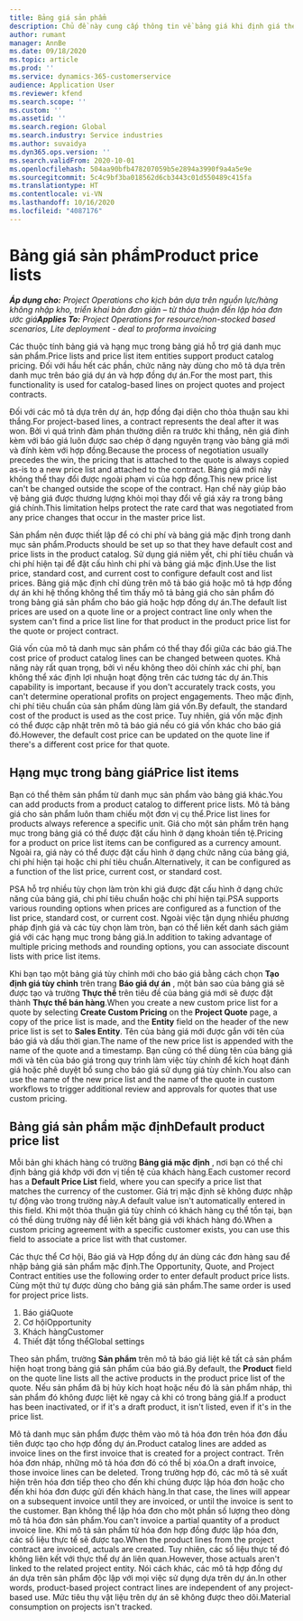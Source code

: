 ```yaml
---
title: Bảng giá sản phẩm
description: Chủ đề này cung cấp thông tin về bảng giá khi định giá theo danh mục, được sử dụng cho báo giá và hợp đồng dự án.
author: rumant
manager: AnnBe
ms.date: 09/18/2020
ms.topic: article
ms.prod: ''
ms.service: dynamics-365-customerservice
audience: Application User
ms.reviewer: kfend
ms.search.scope: ''
ms.custom: ''
ms.assetid: ''
ms.search.region: Global
ms.search.industry: Service industries
ms.author: suvaidya
ms.dyn365.ops.version: ''
ms.search.validFrom: 2020-10-01
ms.openlocfilehash: 504aa90bfb478207059b5e2894a3990f9a4a5e9e
ms.sourcegitcommit: 5c4c9bf3ba018562d6cb3443c01d550489c415fa
ms.translationtype: HT
ms.contentlocale: vi-VN
ms.lasthandoff: 10/16/2020
ms.locfileid: "4087176"
---
```

# <a name="product-price-lists"></a><span data-ttu-id="6a06e-103">Bảng giá sản phẩm</span><span class="sxs-lookup"><span data-stu-id="6a06e-103">Product price lists</span></span>

<span data-ttu-id="6a06e-104">_**Áp dụng cho:** Project Operations cho kịch bản dựa trên nguồn lực/hàng không nhập kho, triển khai bản đơn giản – từ thỏa thuận đến lập hóa đơn ước giá_</span><span class="sxs-lookup"><span data-stu-id="6a06e-104">_**Applies To:** Project Operations for resource/non-stocked based scenarios, Lite deployment - deal to proforma invoicing_</span></span>

<span data-ttu-id="6a06e-105">Các thuộc tính bảng giá và hạng mục trong bảng giá hỗ trợ giá danh mục sản phẩm.</span><span class="sxs-lookup"><span data-stu-id="6a06e-105">Price lists and price list item entities support product catalog pricing.</span></span> <span data-ttu-id="6a06e-106">Đối với hầu hết các phần, chức năng này dùng cho mô tả dựa trên danh mục trên báo giá dự án và hợp đồng dự án.</span><span class="sxs-lookup"><span data-stu-id="6a06e-106">For the most part, this functionality is used for catalog-based lines on project quotes and project contracts.</span></span>

<span data-ttu-id="6a06e-107">Đối với các mô tả dựa trên dự án, hợp đồng đại diện cho thỏa thuận sau khi thắng.</span><span class="sxs-lookup"><span data-stu-id="6a06e-107">For project-based lines, a contract represents the deal after it was won.</span></span> <span data-ttu-id="6a06e-108">Bởi vì quá trình đàm phán thường diễn ra trước khi thắng, nên giá đính kèm với báo giá luôn được sao chép ở dạng nguyên trạng vào bảng giá mới và đính kèm với hợp đồng.</span><span class="sxs-lookup"><span data-stu-id="6a06e-108">Because the process of negotiation usually precedes the win, the pricing that is attached to the quote is always copied as-is to a new price list and attached to the contract.</span></span> <span data-ttu-id="6a06e-109">Bảng giá mới này không thể thay đổi được ngoài phạm vi của hợp đồng.</span><span class="sxs-lookup"><span data-stu-id="6a06e-109">This new price list can't be changed outside the scope of the contract.</span></span> <span data-ttu-id="6a06e-110">Hạn chế này giúp bảo vệ bảng giá được thương lượng khỏi mọi thay đổi về giá xảy ra trong bảng giá chính.</span><span class="sxs-lookup"><span data-stu-id="6a06e-110">This limitation helps protect the rate card that was negotiated from any price changes that occur in the master price list.</span></span>

<span data-ttu-id="6a06e-111">Sản phẩm nên được thiết lập để có chi phí và bảng giá mặc định trong danh mục sản phẩm.</span><span class="sxs-lookup"><span data-stu-id="6a06e-111">Products should be set up so that they have default cost and price lists in the product catalog.</span></span> <span data-ttu-id="6a06e-112">Sử dụng giá niêm yết, chi phí tiêu chuẩn và chi phí hiện tại để đặt cấu hình chi phí và bảng giá mặc định.</span><span class="sxs-lookup"><span data-stu-id="6a06e-112">Use the list price, standard cost, and current cost to configure default cost and list prices.</span></span> <span data-ttu-id="6a06e-113">Bảng giá mặc định chỉ dùng trên mô tả báo giá hoặc mô tả hợp đồng dự án khi hệ thống không thể tìm thấy mô tả bảng giá cho sản phẩm đó trong bảng giá sản phẩm cho báo giá hoặc hợp đồng dự án.</span><span class="sxs-lookup"><span data-stu-id="6a06e-113">The default list prices are used on a quote line or a project contract line only when the system can't find a price list line for that product in the product price list for the quote or project contract.</span></span>

<span data-ttu-id="6a06e-114">Giá vốn của mô tả danh mục sản phẩm có thể thay đổi giữa các báo giá.</span><span class="sxs-lookup"><span data-stu-id="6a06e-114">The cost price of product catalog lines can be changed between quotes.</span></span> <span data-ttu-id="6a06e-115">Khả năng này rất quan trọng, bởi vì nếu không theo dõi chính xác chi phí, bạn không thể xác định lợi nhuận hoạt động trên các tương tác dự án.</span><span class="sxs-lookup"><span data-stu-id="6a06e-115">This capability is important, because if you don't accurately track costs, you can't determine operational profits on project engagements.</span></span> <span data-ttu-id="6a06e-116">Theo mặc định, chi phí tiêu chuẩn của sản phẩm dùng làm giá vốn.</span><span class="sxs-lookup"><span data-stu-id="6a06e-116">By default, the standard cost of the product is used as the cost price.</span></span> <span data-ttu-id="6a06e-117">Tuy nhiên, giá vốn mặc định có thể được cập nhật trên mô tả báo giá nếu có giá vốn khác cho báo giá đó.</span><span class="sxs-lookup"><span data-stu-id="6a06e-117">However, the default cost price can be updated on the quote line if there's a different cost price for that quote.</span></span>

## <a name="price-list-items"></a><span data-ttu-id="6a06e-118">Hạng mục trong bảng giá</span><span class="sxs-lookup"><span data-stu-id="6a06e-118">Price list items</span></span>

<span data-ttu-id="6a06e-119">Bạn có thể thêm sản phẩm từ danh mục sản phẩm vào bảng giá khác.</span><span class="sxs-lookup"><span data-stu-id="6a06e-119">You can add products from a product catalog to different price lists.</span></span> <span data-ttu-id="6a06e-120">Mô tả bảng giá cho sản phẩm luôn tham chiếu một đơn vị cụ thể.</span><span class="sxs-lookup"><span data-stu-id="6a06e-120">Price list lines for products always reference a specific unit.</span></span> <span data-ttu-id="6a06e-121">Giá cho một sản phẩm trên hạng mục trong bảng giá có thể được đặt cấu hình ở dạng khoản tiền tệ.</span><span class="sxs-lookup"><span data-stu-id="6a06e-121">Pricing for a product on price list items can be configured as a currency amount.</span></span> <span data-ttu-id="6a06e-122">Ngoài ra, giá này có thể được đặt cấu hình ở dạng chức năng của bảng giá, chi phí hiện tại hoặc chi phí tiêu chuẩn.</span><span class="sxs-lookup"><span data-stu-id="6a06e-122">Alternatively, it can be configured as a function of the list price, current cost, or standard cost.</span></span>

<span data-ttu-id="6a06e-123">PSA hỗ trợ nhiều tùy chọn làm tròn khi giá được đặt cấu hình ở dạng chức năng của bảng giá, chi phí tiêu chuẩn hoặc chi phí hiện tại.</span><span class="sxs-lookup"><span data-stu-id="6a06e-123">PSA supports various rounding options when prices are configured as a function of the list price, standard cost, or current cost.</span></span> <span data-ttu-id="6a06e-124">Ngoài việc tận dụng nhiều phương pháp định giá và các tùy chọn làm tròn, bạn có thể liên kết danh sách giảm giá với các hạng mục trong bảng giá.</span><span class="sxs-lookup"><span data-stu-id="6a06e-124">In addition to taking advantage of multiple pricing methods and rounding options, you can associate discount lists with price list items.</span></span> 

<span data-ttu-id="6a06e-125">Khi bạn tạo một bảng giá tùy chỉnh mới cho báo giá bằng cách chọn **Tạo định giá tùy chỉnh** trên trang **Báo giá dự án** , một bản sao của bảng giá sẽ được tạo và trường **Thực thể** trên tiêu đề của bảng giá mới sẽ được đặt thành **Thực thể bán hàng**.</span><span class="sxs-lookup"><span data-stu-id="6a06e-125">When you create a new custom price list for a quote by selecting **Create Custom Pricing** on the **Project Quote** page, a copy of the price list is made, and the **Entity** field on the header of the new price list is set to **Sales Entity**.</span></span> <span data-ttu-id="6a06e-126">Tên của bảng giá mới được gắn với tên của báo giá và dấu thời gian.</span><span class="sxs-lookup"><span data-stu-id="6a06e-126">The name of the new price list is appended with the name of the quote and a timestamp.</span></span> <span data-ttu-id="6a06e-127">Bạn cũng có thể dùng tên của bảng giá mới và tên của báo giá trong quy trình làm việc tùy chỉnh để kích hoạt đánh giá hoặc phê duyệt bổ sung cho báo giá sử dụng giá tùy chỉnh.</span><span class="sxs-lookup"><span data-stu-id="6a06e-127">You also can use the name of the new price list and the name of the quote in custom workflows to trigger additional review and approvals for quotes that use custom pricing.</span></span>

 
## <a name="default-product-price-list"></a><span data-ttu-id="6a06e-128">Bảng giá sản phẩm mặc định</span><span class="sxs-lookup"><span data-stu-id="6a06e-128">Default product price list</span></span>
<span data-ttu-id="6a06e-129">Mỗi bản ghi khách hàng có trường **Bảng giá mặc định** , nơi bạn có thể chỉ định bảng giá khớp với đơn vị tiền tệ của khách hàng.</span><span class="sxs-lookup"><span data-stu-id="6a06e-129">Each customer record has a **Default Price List** field, where you can specify a price list that matches the currency of the customer.</span></span> <span data-ttu-id="6a06e-130">Giá trị mặc định sẽ không được nhập tự động vào trong trường này.</span><span class="sxs-lookup"><span data-stu-id="6a06e-130">A default value isn't automatically entered in this field.</span></span> <span data-ttu-id="6a06e-131">Khi một thỏa thuận giá tùy chỉnh có khách hàng cụ thể tồn tại, bạn có thể dùng trường này để liên kết bảng giá với khách hàng đó.</span><span class="sxs-lookup"><span data-stu-id="6a06e-131">When a custom pricing agreement with a specific customer exists, you can use this field to associate a price list with that customer.</span></span>

<span data-ttu-id="6a06e-132">Các thực thể Cơ hội, Báo giá và Hợp đồng dự án dùng các đơn hàng sau để nhập bảng giá sản phẩm mặc định.</span><span class="sxs-lookup"><span data-stu-id="6a06e-132">The Opportunity, Quote, and Project Contract entities use the following order to enter default product price lists.</span></span> <span data-ttu-id="6a06e-133">Cùng một thứ tự được dùng cho bảng giá sản phẩm.</span><span class="sxs-lookup"><span data-stu-id="6a06e-133">The same order is used for project price lists.</span></span>

1.  <span data-ttu-id="6a06e-134">Báo giá</span><span class="sxs-lookup"><span data-stu-id="6a06e-134">Quote</span></span>
2.  <span data-ttu-id="6a06e-135">Cơ hội</span><span class="sxs-lookup"><span data-stu-id="6a06e-135">Opportunity</span></span>
3.  <span data-ttu-id="6a06e-136">Khách hàng</span><span class="sxs-lookup"><span data-stu-id="6a06e-136">Customer</span></span>
4.  <span data-ttu-id="6a06e-137">Thiết đặt tổng thể</span><span class="sxs-lookup"><span data-stu-id="6a06e-137">Global settings</span></span> 

<span data-ttu-id="6a06e-138">Theo sản phẩm, trường **Sản phẩm** trên mô tả báo giá liệt kê tất cả sản phẩm hiện hoạt trong bảng giá sản phẩm của báo giá.</span><span class="sxs-lookup"><span data-stu-id="6a06e-138">By default, the **Product** field on the quote line lists all the active products in the product price list of the quote.</span></span> <span data-ttu-id="6a06e-139">Nếu sản phẩm đã bị hủy kích hoạt hoặc nếu đó là sản phẩm nháp, thì sản phẩm đó không được liệt kê ngay cả khi có trong bảng giá.</span><span class="sxs-lookup"><span data-stu-id="6a06e-139">If a product has been inactivated, or if it's a draft product, it isn't listed, even if it's in the price list.</span></span> 

<span data-ttu-id="6a06e-140">Mô tả danh mục sản phẩm được thêm vào mô tả hóa đơn trên hóa đơn đầu tiên được tạo cho hợp đồng dự án.</span><span class="sxs-lookup"><span data-stu-id="6a06e-140">Product catalog lines are added as invoice lines on the first invoice that is created for a project contract.</span></span> <span data-ttu-id="6a06e-141">Trên hóa đơn nháp, những mô tả hóa đơn đó có thể bị xóa.</span><span class="sxs-lookup"><span data-stu-id="6a06e-141">On a draft invoice, those invoice lines can be deleted.</span></span> <span data-ttu-id="6a06e-142">Trong trường hợp đó, các mô tả sẽ xuất hiện trên hóa đơn tiếp theo cho đến khi chúng được lập hóa đơn hoặc cho đến khi hóa đơn được gửi đến khách hàng.</span><span class="sxs-lookup"><span data-stu-id="6a06e-142">In that case, the lines will appear on a subsequent invoice until they are invoiced, or until the invoice is sent to the customer.</span></span> <span data-ttu-id="6a06e-143">Bạn không thể lập hóa đơn cho một phần số lượng theo dòng mô tả hóa đơn sản phẩm.</span><span class="sxs-lookup"><span data-stu-id="6a06e-143">You can't invoice a partial quantity of a product invoice line.</span></span> <span data-ttu-id="6a06e-144">Khi mô tả sản phẩm từ hóa đơn hợp đồng được lập hóa đơn, các số liệu thực tế sẽ được tạo.</span><span class="sxs-lookup"><span data-stu-id="6a06e-144">When the product lines from the project contract are invoiced, actuals are created.</span></span> <span data-ttu-id="6a06e-145">Tuy nhiên, các số liệu thực tế đó không liên kết với thực thể dự án liên quan.</span><span class="sxs-lookup"><span data-stu-id="6a06e-145">However, those actuals aren't linked to the related project entity.</span></span> <span data-ttu-id="6a06e-146">Nói cách khác, các mô tả hợp đồng dự án dựa trên sản phẩm độc lập với mọi việc sử dụng dựa trên dự án.</span><span class="sxs-lookup"><span data-stu-id="6a06e-146">In other words, product-based project contract lines are independent of any project-based use.</span></span> <span data-ttu-id="6a06e-147">Mức tiêu thụ vật liệu trên dự án sẽ không được theo dõi.</span><span class="sxs-lookup"><span data-stu-id="6a06e-147">Material consumption on projects isn't tracked.</span></span>
